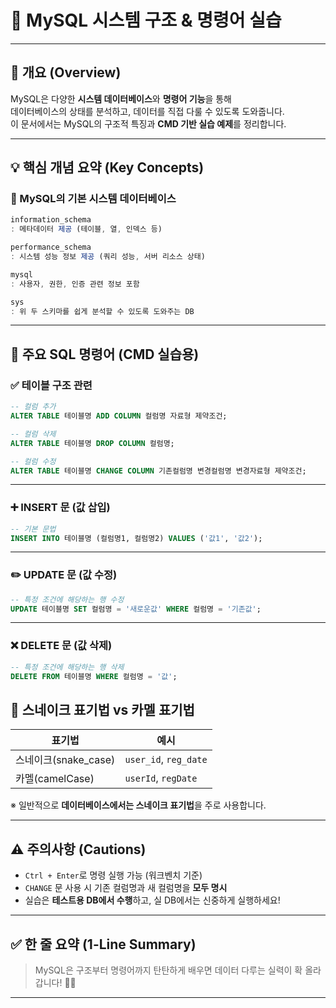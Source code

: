 # 🧱 MySQL 시스템 구조 & 명령어 실습

---

## 📌 개요 (Overview)

MySQL은 다양한 **시스템 데이터베이스**와 **명령어 기능**을 통해  
데이터베이스의 상태를 분석하고, 데이터를 직접 다룰 수 있도록 도와줍니다.  
이 문서에서는 MySQL의 구조적 특징과 **CMD 기반 실습 예제**를 정리합니다.

---

## 💡 핵심 개념 요약 (Key Concepts)

### 🧠 MySQL의 기본 시스템 데이터베이스

```jsx
information_schema
: 메타데이터 제공 (테이블, 열, 인덱스 등)

performance_schema
: 시스템 성능 정보 제공 (쿼리 성능, 서버 리소스 상태)

mysql
: 사용자, 권한, 인증 관련 정보 포함

sys
: 위 두 스키마를 쉽게 분석할 수 있도록 도와주는 DB
```

---

## 🎯 주요 SQL 명령어 (CMD 실습용)

### ✅ 테이블 구조 관련

```sql
-- 컬럼 추가
ALTER TABLE 테이블명 ADD COLUMN 컬럼명 자료형 제약조건;

-- 컬럼 삭제
ALTER TABLE 테이블명 DROP COLUMN 컬럼명;

-- 컬럼 수정
ALTER TABLE 테이블명 CHANGE COLUMN 기존컬럼명 변경컬럼명 변경자료형 제약조건;
```

---

### ➕ INSERT 문 (값 삽입)

```sql
-- 기본 문법
INSERT INTO 테이블명 (컬럼명1, 컬럼명2) VALUES ('값1', '값2');
```

---

### ✏️ UPDATE 문 (값 수정)

```sql
-- 특정 조건에 해당하는 행 수정
UPDATE 테이블명 SET 컬럼명 = '새로운값' WHERE 컬럼명 = '기존값';
```

---

### ❌ DELETE 문 (값 삭제)

```sql
-- 특정 조건에 해당하는 행 삭제
DELETE FROM 테이블명 WHERE 컬럼명 = '값';
```

## 🧪 스네이크 표기법 vs 카멜 표기법

| 표기법       | 예시            |
|--------------|-----------------|
| 스네이크(snake_case) | `user_id`, `reg_date` |
| 카멜(camelCase)      | `userId`, `regDate`   |

※ 일반적으로 **데이터베이스에서는 스네이크 표기법**을 주로 사용합니다.

---

## ⚠ 주의사항 (Cautions)

- `Ctrl + Enter`로 명령 실행 가능 (워크벤치 기준)
- `CHANGE` 문 사용 시 기존 컬럼명과 새 컬럼명을 **모두 명시**
- 실습은 **테스트용 DB에서 수행**하고, 실 DB에서는 신중하게 실행하세요!

---

## ✅ 한 줄 요약 (1-Line Summary)

> MySQL은 구조부터 명령어까지 탄탄하게 배우면 데이터 다루는 실력이 확 올라갑니다! 🧱💡

---
